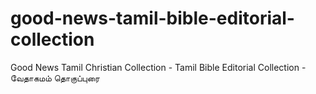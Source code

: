 # good-news-tamil-bible-editorial-collection
Good News Tamil Christian Collection - Tamil Bible Editorial Collection - வேதாகமம் தொகுப்புரை
